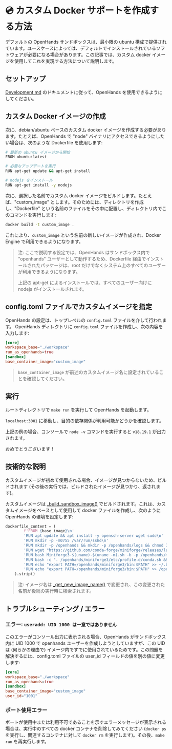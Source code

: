 # 💿 カスタム Docker サポートを作成する方法

デフォルトの OpenHands サンドボックスは、最小限の ubuntu 構成で提供されています。ユースケースによっては、デフォルトでインストールされているソフトウェアが必要になる場合があります。この記事では、カスタム docker イメージを使用してこれを実現する方法について説明します。

## セットアップ

[Development.md](https://github.com/All-Hands-AI/OpenHands/blob/main/Development.md) のドキュメントに従って、OpenHands を使用できるようにしてください。

## カスタム Docker イメージの作成

次に、debian/ubuntu ベースのカスタム docker イメージを作成する必要があります。たとえば、OpenHands で "node" バイナリにアクセスできるようにしたい場合は、次のような Dockerfile を使用します:

```bash
# 最新の ubuntu イメージから開始
FROM ubuntu:latest

# 必要なアップデートを実行
RUN apt-get update && apt-get install

# nodejs をインストール
RUN apt-get install -y nodejs
```

次に、選択した名前でカスタム docker イメージをビルドします。たとえば、"custom_image" とします。そのためには、ディレクトリを作成し、"Dockerfile" という名前のファイルをその中に配置し、ディレクトリ内でこのコマンドを実行します:

```bash
docker build -t custom_image .
```

これにより、```custom_image``` という名前の新しいイメージが作成され、Docker Engine で利用できるようになります。

> 注: ここで説明する設定では、OpenHands はサンドボックス内で "openhands" ユーザーとして動作するため、Dockerfile 経由でインストールされたパッケージは、root だけでなくシステム上のすべてのユーザーが利用できるようになります。
>
> 上記の apt-get によるインストールでは、すべてのユーザー向けに nodejs がインストールされます。

## config.toml ファイルでカスタムイメージを指定

OpenHands の設定は、トップレベルの ```config.toml``` ファイルを介して行われます。
OpenHands ディレクトリに ```config.toml``` ファイルを作成し、次の内容を入力します:

```toml
[core]
workspace_base="./workspace"
run_as_openhands=true
[sandbox]
base_container_image="custom_image"
```

> ```base_container_image``` が前述のカスタムイメージ名に設定されていることを確認してください。

## 実行

ルートディレクトリで ```make run``` を実行して OpenHands を起動します。

```localhost:3001``` に移動し、目的の依存関係が利用可能かどうかを確認します。

上記の例の場合、コンソールで ```node -v``` コマンドを実行すると ```v18.19.1``` が出力されます。

おめでとうございます！

## 技術的な説明

カスタムイメージが初めて使用される場合、イメージが見つからないため、ビルドされます (その後の実行では、ビルドされたイメージが見つかり、返されます)。

カスタムイメージは [_build_sandbox_image()](https://github.com/All-Hands-AI/OpenHands/blob/main/openhands/runtime/docker/image_agnostic_util.py#L29) でビルドされます。これは、カスタムイメージをベースとして使用して docker ファイルを作成し、次のように OpenHands の環境を設定します:

```python
dockerfile_content = (
        f'FROM {base_image}\n'
        'RUN apt update && apt install -y openssh-server wget sudo\n'
        'RUN mkdir -p -m0755 /var/run/sshd\n'
        'RUN mkdir -p /openhands && mkdir -p /openhands/logs && chmod 777 /openhands/logs\n'
        'RUN wget "https://github.com/conda-forge/miniforge/releases/latest/download/Miniforge3-$(uname)-$(uname -m).sh"\n'
        'RUN bash Miniforge3-$(uname)-$(uname -m).sh -b -p /openhands/miniforge3\n'
        'RUN bash -c ". /openhands/miniforge3/etc/profile.d/conda.sh && conda config --set changeps1 False && conda config --append channels conda-forge"\n'
        'RUN echo "export PATH=/openhands/miniforge3/bin:$PATH" >> ~/.bashrc\n'
        'RUN echo "export PATH=/openhands/miniforge3/bin:$PATH" >> /openhands/bash.bashrc\n'
    ).strip()
```

> 注: イメージ名は [_get_new_image_name()](https://github.com/All-Hands-AI/OpenHands/blob/main/openhands/runtime/docker/image_agnostic_util.py#L63) で変更され、この変更された名前が後続の実行時に検索されます。

## トラブルシューティング / エラー

### エラー: ```useradd: UID 1000 は一意ではありません```
このエラーがコンソール出力に表示される場合、OpenHands がサンドボックス内に UID 1000 で openhands ユーザーを作成しようとしていますが、この UID は (何らかの理由で) イメージ内ですでに使用されているためです。この問題を解決するには、config.toml ファイルの user_id フィールドの値を別の値に変更します:

```toml
[core]
workspace_base="./workspace"
run_as_openhands=true
[sandbox]
base_container_image="custom_image"
user_id="1001"
```

### ポート使用エラー

ポートが使用中または利用不可であることを示すエラーメッセージが表示される場合は、実行中のすべての docker コンテナを削除してみてください (`docker ps` を実行し、関連するコンテナに対して `docker rm` を実行します)。その後、```make run``` を再実行します。

